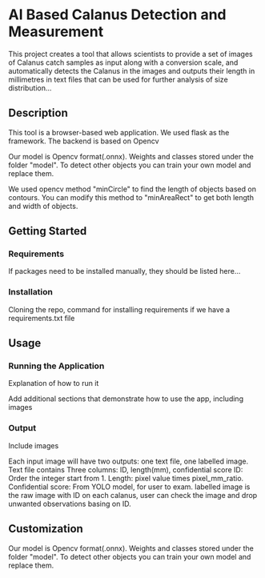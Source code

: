 # AI Based Calanus Detection and Measurement
This project creates a tool that allows scientists to provide a set of images of Calanus catch samples as input along with a conversion scale, and automatically detects the Calanus in the images and outputs their length in millimetres in text files that can be used for further analysis of size distribution...
## Description
This tool is a browser-based web application. We used flask as the framework. The backend is based on Opencv


Our model is Opencv format(.onnx). Weights and classes stored under the folder "model". To detect other objects you can train your own model and replace them. 

We used opencv method "minCircle" to find the length of objects based on contours. You can modify this method to "minAreaRect" to get both length and width of objects.


## Getting Started
### Requirements
If packages need to be installed manually, they should be listed here...
### Installation 
Cloning the repo, command for installing requirements if we have a requirements.txt file

## Usage
### Running the Application
Explanation of how to run it 

Add additional sections that demonstrate how to use the app, including images

### Output
Include images

Each input image will have two outputs: one text file, one labelled image.
Text file contains Three columns: ID, length(mm), confidential score
ID: Order the integer start from 1. 
Length: pixel value times pixel_mm_ratio.
Confidential score: From YOLO model, for user to exam.
labelled image is the raw image with ID on each calanus, user can check the image and drop unwanted observations basing on ID.

## Customization
Our model is Opencv format(.onnx). Weights and classes stored under the folder "model". To detect other objects you can train your own model and replace them. 
